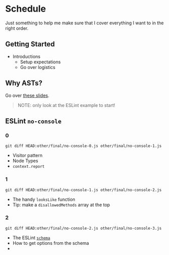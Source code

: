 # Schedule

Just something to help me make sure that I cover everything I want to in the
right order.

## Getting Started

- Introductions
  - Setup expectations
  - Go over logistics

## Why ASTs?

Go over [these slides](http://slides.com/kentcdodds/a-beginners-guide-to-asts#/3).

> NOTE: only look at the ESLint example to start!

## ESLint `no-console`

### 0

```
git diff HEAD:other/final/no-console-0.js other/final/no-console-1.js
```

- Visitor pattern
- Node Types
- `context.report`

### 1

```
git diff HEAD:other/final/no-console-1.js other/final/no-console-2.js
```

- The handy `looksLike` function
- Tip: make a `disallowedMethods` array at the top

### 2

```
git diff HEAD:other/final/no-console-2.js other/final/no-console-3.js
```

- The ESLint [`schema`](http://eslint.org/docs/developer-guide/working-with-rules#options-schemas)
- How to get options from the schema
-
